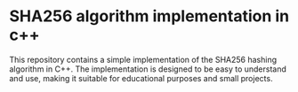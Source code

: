 # SHA256 algorithm implementation in c++

This repository contains a simple implementation of the SHA256 hashing algorithm in C++. The implementation is designed to be easy to understand and use, making it suitable for educational purposes and small projects.
